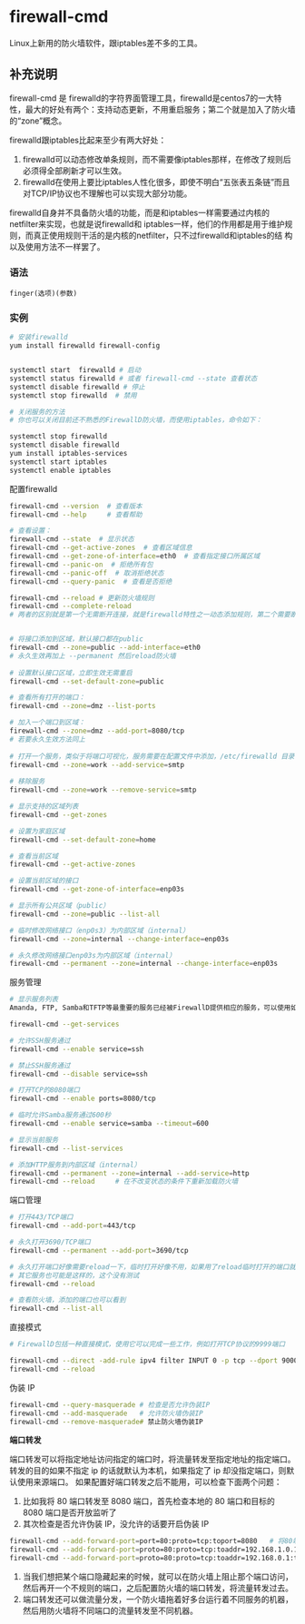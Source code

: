firewall-cmd
===

Linux上新用的防火墙软件，跟iptables差不多的工具。

## 补充说明

firewall-cmd 是 firewalld的字符界面管理工具，firewalld是centos7的一大特性，最大的好处有两个：支持动态更新，不用重启服务；第二个就是加入了防火墙的“zone”概念。

firewalld跟iptables比起来至少有两大好处：

1. firewalld可以动态修改单条规则，而不需要像iptables那样，在修改了规则后必须得全部刷新才可以生效。
2. firewalld在使用上要比iptables人性化很多，即使不明白“五张表五条链”而且对TCP/IP协议也不理解也可以实现大部分功能。

firewalld自身并不具备防火墙的功能，而是和iptables一样需要通过内核的netfilter来实现，也就是说firewalld和 iptables一样，他们的作用都是用于维护规则，而真正使用规则干活的是内核的netfilter，只不过firewalld和iptables的结 构以及使用方法不一样罢了。



### 语法  

```
finger(选项)(参数)
```


### 实例  

```bash
# 安装firewalld
yum install firewalld firewall-config


systemctl start  firewalld # 启动
systemctl status firewalld # 或者 firewall-cmd --state 查看状态
systemctl disable firewalld # 停止
systemctl stop firewalld  # 禁用

# 关闭服务的方法
# 你也可以关闭目前还不熟悉的FirewallD防火墙，而使用iptables，命令如下：

systemctl stop firewalld
systemctl disable firewalld
yum install iptables-services
systemctl start iptables
systemctl enable iptables
```

配置firewalld

```bash
firewall-cmd --version  # 查看版本
firewall-cmd --help     # 查看帮助

# 查看设置：
firewall-cmd --state  # 显示状态
firewall-cmd --get-active-zones  # 查看区域信息
firewall-cmd --get-zone-of-interface=eth0  # 查看指定接口所属区域
firewall-cmd --panic-on  # 拒绝所有包
firewall-cmd --panic-off  # 取消拒绝状态
firewall-cmd --query-panic  # 查看是否拒绝

firewall-cmd --reload # 更新防火墙规则
firewall-cmd --complete-reload
# 两者的区别就是第一个无需断开连接，就是firewalld特性之一动态添加规则，第二个需要断开连接，类似重启服务


# 将接口添加到区域，默认接口都在public
firewall-cmd --zone=public --add-interface=eth0
# 永久生效再加上 --permanent 然后reload防火墙
 
# 设置默认接口区域，立即生效无需重启
firewall-cmd --set-default-zone=public

# 查看所有打开的端口：
firewall-cmd --zone=dmz --list-ports

# 加入一个端口到区域：
firewall-cmd --zone=dmz --add-port=8080/tcp
# 若要永久生效方法同上
 
# 打开一个服务，类似于将端口可视化，服务需要在配置文件中添加，/etc/firewalld 目录下有services文件夹，这个不详细说了，详情参考文档
firewall-cmd --zone=work --add-service=smtp
 
# 移除服务
firewall-cmd --zone=work --remove-service=smtp

# 显示支持的区域列表
firewall-cmd --get-zones

# 设置为家庭区域
firewall-cmd --set-default-zone=home

# 查看当前区域
firewall-cmd --get-active-zones

# 设置当前区域的接口
firewall-cmd --get-zone-of-interface=enp03s

# 显示所有公共区域（public）
firewall-cmd --zone=public --list-all

# 临时修改网络接口（enp0s3）为内部区域（internal）
firewall-cmd --zone=internal --change-interface=enp03s

# 永久修改网络接口enp03s为内部区域（internal）
firewall-cmd --permanent --zone=internal --change-interface=enp03s
```

服务管理

```bash
# 显示服务列表  
Amanda, FTP, Samba和TFTP等最重要的服务已经被FirewallD提供相应的服务，可以使用如下命令查看：

firewall-cmd --get-services

# 允许SSH服务通过
firewall-cmd --enable service=ssh

# 禁止SSH服务通过
firewall-cmd --disable service=ssh

# 打开TCP的8080端口
firewall-cmd --enable ports=8080/tcp

# 临时允许Samba服务通过600秒
firewall-cmd --enable service=samba --timeout=600

# 显示当前服务
firewall-cmd --list-services

# 添加HTTP服务到内部区域（internal）
firewall-cmd --permanent --zone=internal --add-service=http
firewall-cmd --reload     # 在不改变状态的条件下重新加载防火墙
```

端口管理

```bash
# 打开443/TCP端口
firewall-cmd --add-port=443/tcp

# 永久打开3690/TCP端口
firewall-cmd --permanent --add-port=3690/tcp

# 永久打开端口好像需要reload一下，临时打开好像不用，如果用了reload临时打开的端口就失效了
# 其它服务也可能是这样的，这个没有测试
firewall-cmd --reload

# 查看防火墙，添加的端口也可以看到
firewall-cmd --list-all
```

直接模式

```bash
# FirewallD包括一种直接模式，使用它可以完成一些工作，例如打开TCP协议的9999端口

firewall-cmd --direct -add-rule ipv4 filter INPUT 0 -p tcp --dport 9000 -j ACCEPT
firewall-cmd --reload
```

伪装 IP

```bash
firewall-cmd --query-masquerade # 检查是否允许伪装IP
firewall-cmd --add-masquerade   # 允许防火墙伪装IP
firewall-cmd --remove-masquerade# 禁止防火墙伪装IP
```

**端口转发**

端口转发可以将指定地址访问指定的端口时，将流量转发至指定地址的指定端口。转发的目的如果不指定 ip 的话就默认为本机，如果指定了 ip 却没指定端口，则默认使用来源端口。
如果配置好端口转发之后不能用，可以检查下面两个问题：
1. 比如我将 80 端口转发至 8080 端口，首先检查本地的 80 端口和目标的 8080 端口是否开放监听了
2. 其次检查是否允许伪装 IP，没允许的话要开启伪装 IP

```bash
firewall-cmd --add-forward-port=port=80:proto=tcp:toport=8080   # 将80端口的流量转发至8080
firewall-cmd --add-forward-port=proto=80:proto=tcp:toaddr=192.168.1.0.1 # 将80端口的流量转发至192.168.0.1
firewall-cmd --add-forward-port=proto=80:proto=tcp:toaddr=192.168.0.1:toport=8080 # 将80端口的流量转发至192.168.0.1的8080端口
```

1. 当我们想把某个端口隐藏起来的时候，就可以在防火墙上阻止那个端口访问，然后再开一个不规则的端口，之后配置防火墙的端口转发，将流量转发过去。
2. 端口转发还可以做流量分发，一个防火墙拖着好多台运行着不同服务的机器，然后用防火墙将不同端口的流量转发至不同机器。
